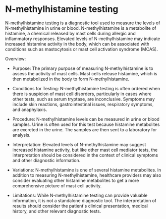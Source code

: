 # N-methylhistamine testing

N-methylhistamine testing is a diagnostic tool used to measure the levels of N-methylhistamine in urine or blood. N-methylhistamine is a metabolite of histamine, a chemical released by mast cells during allergic and inflammatory responses. Elevated levels of N-methylhistamine may indicate increased histamine activity in the body, which can be associated with conditions such as mastocytosis or mast cell activation syndrome (MCAS).

Overview:

* Purpose: The primary purpose of measuring N-methylhistamine is to assess the activity of mast cells. Mast cells release histamine, which is then metabolized in the body to form N-methylhistamine.

* Conditions for Testing: N-methylhistamine testing is often ordered when there is suspicion of mast cell disorders, particularly in cases where other tests, such as serum tryptase, are inconclusive. Symptoms may include skin reactions, gastrointestinal issues, respiratory symptoms, and anaphylaxis.

* Procedure: N-methylhistamine levels can be measured in urine or blood samples. Urine is often used for this test because histamine metabolites are excreted in the urine. The samples are then sent to a laboratory for analysis.

* Interpretation: Elevated levels of N-methylhistamine may suggest increased histamine activity, but like other mast cell mediator tests, the interpretation should be considered in the context of clinical symptoms and other diagnostic information.

* Variations: N-methylhistamine is one of several histamine metabolites. In addition to measuring N-methylhistamine, healthcare providers may also consider evaluating other histamine metabolites to get a more comprehensive picture of mast cell activity.

* Limitations: While N-methylhistamine testing can provide valuable information, it is not a standalone diagnostic tool. The interpretation of results should consider the patient's clinical presentation, medical history, and other relevant diagnostic tests.
